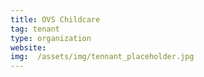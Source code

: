 ```yaml
---
title: OVS Childcare
tag: tenant
type: organization
website: 
img:  /assets/img/tennant_placeholder.jpg
---
```



